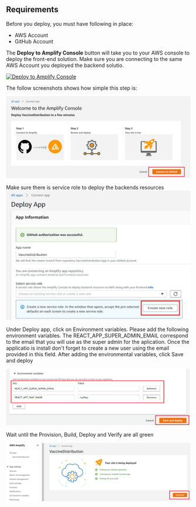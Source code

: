 ## Requirements
Before you deploy, you must have following in place:
- AWS Account
- GitHub Account


The **Deploy to Amplify Console** button will take you to your AWS console to deploy the front-end solution. Make sure you are connecting to the same AWS Account you deployed the backend solutio.

<a href="https://console.aws.amazon.com/amplify/home#/deploy?repo=https://github.com/UBC-CIC/VaccineDistribution">
    <img src="https://oneclick.amplifyapp.com/button.svg" alt="Deploy to Amplify Console">
</a>


The follow screenshots shows how simple this step is:

![alt text](../images/Step1.jpg)


Make sure there is service role to deploy the backends resources
![alt text](../images/Step2.jpg)

Under Deploy app, click on Environment variables. Please add the following environment variables. The REACT_APP_SUPER_ADMIN_EMAIL correspond to the email that you will use as the super admin for the aplication. Once the applicatio is install don't forget to create a new user using the email provided in this field. After adding the environmental variables, click Save and deploy

![alt text](../images/Step3.png)

Wait until the Provision, Build, Deploy and Verify are all green

![alt text](../images/Step4.jpg)

